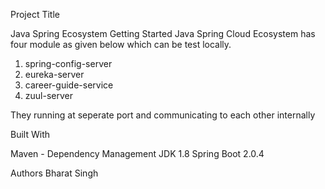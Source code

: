 Project Title

 Java Spring Ecosystem
Getting Started
 Java Spring Cloud Ecosystem has four module as given below which can be test locally.
  
  1. spring-config-server
  2. eureka-server
  3. career-guide-service
  4. zuul-server

They running at seperate port and communicating to each other internally 

Built With
 
 Maven - Dependency Management
 JDK 1.8
 Spring Boot 2.0.4
 

Authors
 Bharat Singh


